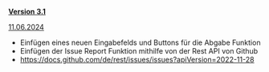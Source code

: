<ins>**Version 3.1**</ins>

<ins>11.06.2024</ins>

- Einfügen eines neuen Eingabefelds und Buttons für die Abgabe Funktion
- Einfügen der Issue Report Funktion mithilfe von der Rest API von Github
- https://docs.github.com/de/rest/issues/issues?apiVersion=2022-11-28


